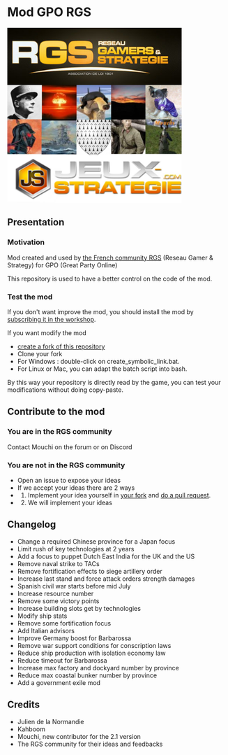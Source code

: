 # Mod GPO RGS

<img src="/thumb.jpg" data-canonical-src="/thumb.jpg" alt="Description image of the mod" width="400" height="400" />

## Presentation

### Motivation
Mod created and used by [the French community RGS](http://forum.reseau-js.com/forum/501-hearts-of-iron-4-organisation-de-parties-multijoueurs-gpo/) (Reseau Gamer & Strategy) for GPO (Great Party Online)

This repository is used to have a better control on the code of the mod.

### Test the mod

If you don't want improve the mod, you should install the mod by [subscribing it in the workshop](https://steamcommunity.com/sharedfiles/filedetails/?id=1561792181).

If you want modify the mod
- [create a fork of this repository](https://help.github.com/articles/fork-a-repo/)
- Clone your fork
- For Windows : double-click on create_symbolic_link.bat.
- For Linux or Mac, you can adapt the batch script into bash.

By this way your repository is directly read by the game, you can test your modifications without doing copy-paste.

## Contribute to the mod

### You are in the RGS community

Contact Mouchi on the forum or on Discord

### You are not in the RGS community

- Open an issue to expose your ideas
- If we accept your ideas there are 2 ways
- 1) Implement your idea yourself in [your fork](https://help.github.com/articles/fork-a-repo/) and [do a pull request](https://help.github.com/articles/creating-a-pull-request-from-a-fork/).
- 2) We will implement your ideas


## Changelog

- Change a required Chinese province for a Japan focus
- Limit rush of key technologies at 2 years
- Add a focus to puppet Dutch East India for the UK and the US
- Remove naval strike to TACs
- Remove fortification effects to siege artillery order
- Increase last stand and force attack orders strength damages
- Spanish civil war starts before mid July
- Increase resource number
- Remove some victory points
- Increase building slots get by technologies
- Modify ship stats
- Remove some fortification focus
- Add Italian advisors
- Improve Germany boost for Barbarossa
- Remove war support conditions for conscription laws
- Reduce ship production with isolation economy law
- Reduce timeout for Barbarossa
- Increase max factory and dockyard number by province
- Reduce max coastal bunker number by province
- Add a government exile mod

## Credits

- Julien de la Normandie
- Kahboom
- Mouchi, new contributor for the 2.1 version
- The RGS community for their ideas and feedbacks
